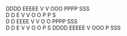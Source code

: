 DDDD   EEEEE V   V OOO  PPPP   SSS  
D   D  E     V   V O   O P   P S     
D   D  EEEE  V   V O   O PPPP   SSS  
D   D  E      V V  O   O P         S 
DDDD   EEEEE   V    OOO  P      SSS  
